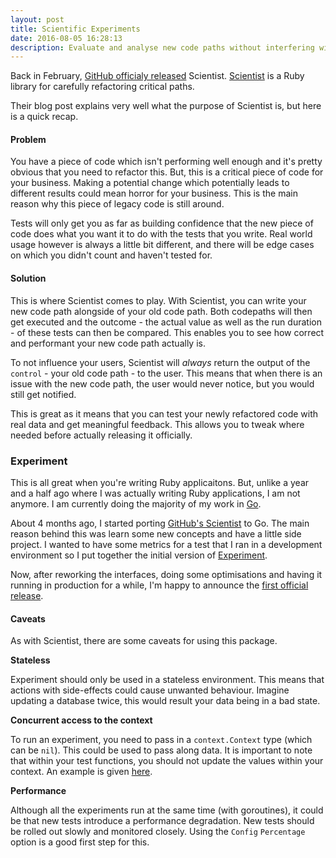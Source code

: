 ```yaml
---
layout: post
title: Scientific Experiments
date: 2016-08-05 16:28:13
description: Evaluate and analyse new code paths without interfering with your users' experience.
---
```


Back in February, [GitHub officialy released](http://githubengineering.com/scientist/) Scientist. [Scientist](https://github.com/github/scientist) is a Ruby library for carefully refactoring critical paths.

Their blog post explains very well what the purpose of Scientist is, but here is a quick recap.

#### Problem

You have a piece of code which isn't performing well enough and it's pretty obvious that you need to refactor this. But, this is a critical piece of code for your business. Making a potential change which potentially leads to different results could mean horror for your business. This is the main reason why this piece of legacy code is still around.

Tests will only get you as far as building confidence that the new piece of code does what you want it to do with the tests that you write. Real world usage however is always a little bit different, and there will be edge cases on which you didn't count and haven't tested for.

#### Solution

This is where Scientist comes to play. With Scientist, you can write your new code path alongside of your old code path. Both codepaths will then get executed and the outcome - the actual value as well as the run duration - of these tests can then be compared. This enables you to see how correct and performant your new code path actually is.

To not influence your users, Scientist will _always_ return the output of the `control` - your old code path - to the user. This means that when there is an issue with the new code path, the user would never notice, but you would still get notified.

This is great as it means that you can test your newly refactored code with real data and get meaningful feedback. This allows you to tweak where needed before actually releasing it officially.

### Experiment

This is all great when you're writing Ruby applicaitons. But, unlike a year and a half ago where I was actually writing Ruby applications, I am not anymore. I am currently doing the majority of my work in [Go](https://golang.org/).

About 4 months ago, I started porting [GitHub's Scientist](https://github.com/github/scientist) to Go. The main reason behind this was learn some new concepts and have a little side project. I wanted to have some metrics for a test that I ran in a development environment so I put together the initial version of [Experiment](https://github.com/jelmersnoeck/experiment).

Now, after reworking the interfaces, doing some optimisations and having it running in production for a while, I'm happy to announce the [first official release](https://github.com/jelmersnoeck/experiment/releases/tag/v1.0.0).

#### Caveats

As with Scientist, there are some caveats for using this package.

**Stateless**

Experiment should only be used in a stateless environment. This means that actions with side-effects could cause unwanted behaviour. Imagine updating a database twice, this would result your data being in a bad state.

**Concurrent access to the context**

To run an experiment, you need to pass in a `context.Context` type (which can be `nil`). This could be used to pass along data. It is important to note that within your test functions, you should not update the values within your context. An example is given [here](https://github.com/jelmersnoeck/experiment#concurrent-access-to-context).

**Performance**

Although all the experiments run at the same time (with goroutines), it could be that new tests introduce a performance degradation. New tests should be rolled out slowly and monitored closely. Using the `Config` `Percentage` option is a good first step for this.
